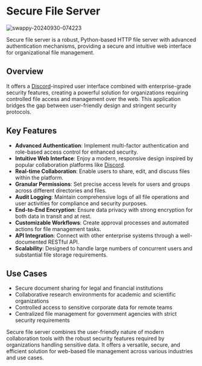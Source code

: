 # Secure File Server
![swappy-20240930-074223](https://github.com/user-attachments/assets/4af656c9-6661-4557-85ca-b8fc58098df3)

Secure file server is a robust, Python-based HTTP file server with advanced authentication mechanisms, providing a secure and intuitive web interface for organizational file management.

## Overview

It offers a [Discord](https://discord.com/)-inspired user interface combined with enterprise-grade security features, creating a powerful solution for organizations requiring controlled file access and management over the web. This application bridges the gap between user-friendly design and stringent security protocols.

## Key Features

- **Advanced Authentication**: Implement multi-factor authentication and role-based access control for enhanced security.
- **Intuitive Web Interface**: Enjoy a modern, responsive design inspired by popular collaboration platforms like [Discord](https://discord.com/).
- **Real-time Collaboration**: Enable users to share, edit, and discuss files within the platform.
- **Granular Permissions**: Set precise access levels for users and groups across different directories and files.
- **Audit Logging**: Maintain comprehensive logs of all file operations and user activities for compliance and security purposes.
- **End-to-End Encryption**: Ensure data privacy with strong encryption for both data in transit and at rest.
- **Customizable Workflows**: Create approval processes and automated actions for file management tasks.
- **API Integration**: Connect with other enterprise systems through a well-documented RESTful API.
- **Scalability**: Designed to handle large numbers of concurrent users and substantial file storage requirements.

## Use Cases

- Secure document sharing for legal and financial institutions
- Collaborative research environments for academic and scientific organizations
- Controlled access to sensitive corporate data for remote teams
- Centralized file management for government agencies with strict security requirements

Secure file server combines the user-friendly nature of modern collaboration tools with the robust security features required by organizations handling sensitive data. It offers a versatile, secure, and efficient solution for web-based file management across various industries and use cases.
